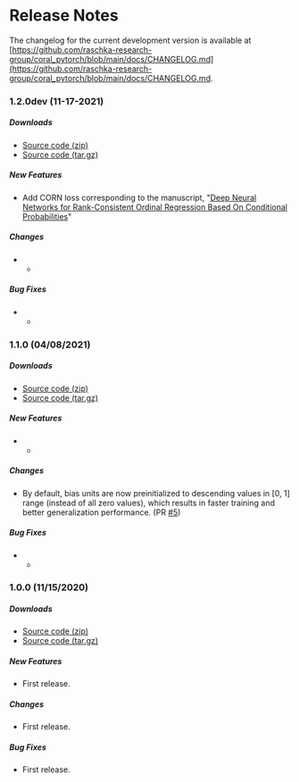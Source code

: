 # Release Notes

The changelog for the current development version is available at
[https://github.com/raschka-research-group/coral_pytorch/blob/main/docs/CHANGELOG.md](https://github.com/raschka-research-group/coral_pytorch/blob/main/docs/CHANGELOG.md.



### 1.2.0dev (11-17-2021)

##### Downloads

- [Source code (zip)](https://github.com/raschka-research-group/coral_pytorch/archive/v1.2.0.zip)
- [Source code (tar.gz)](https://github.com/raschka-research-group/coral_pytorch/archive/v1.2.0.tar.gz)

##### New Features

- Add CORN loss corresponding to the manuscript, "[Deep Neural Networks for Rank-Consistent Ordinal Regression Based On Conditional Probabilities](https://arxiv.org/abs/2111.08851)"

##### Changes

- - 

##### Bug Fixes

- -



### 1.1.0 (04/08/2021)

##### Downloads

- [Source code (zip)](https://github.com/raschka-research-group/coral_pytorch/archive/v1.1.0.zip)
- [Source code (tar.gz)](https://github.com/raschka-research-group/coral_pytorch/archive/v1.1.0.tar.gz)

##### New Features

- -

##### Changes

- By default, bias units are now preinitialized to descending values in [0, 1] range (instead of all zero values), which results in faster training and better generalization performance. (PR [#5](https://github.com/Raschka-research-group/coral_pytorch/pull/5))

##### Bug Fixes

- -


### 1.0.0 (11/15/2020)

##### Downloads

- [Source code (zip)](https://github.com/raschka-research-group/coral_pytorch/archive/v1.0.0.zip)
- [Source code (tar.gz)](https://github.com/raschka-research-group/coral_pytorch/archive/v1.0.0.tar.gz)

##### New Features

- First release.

##### Changes

- First release.

##### Bug Fixes

- First release.